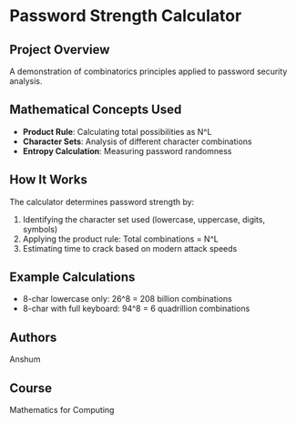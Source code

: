 # Password Strength Calculator

## Project Overview
A demonstration of combinatorics principles applied to password security analysis.

## Mathematical Concepts Used
- **Product Rule**: Calculating total possibilities as N^L
- **Character Sets**: Analysis of different character combinations
- **Entropy Calculation**: Measuring password randomness

## How It Works
The calculator determines password strength by:
1. Identifying the character set used (lowercase, uppercase, digits, symbols)
2. Applying the product rule: Total combinations = N^L
3. Estimating time to crack based on modern attack speeds

## Example Calculations
- 8-char lowercase only: 26^8 = 208 billion combinations
- 8-char with full keyboard: 94^8 = 6 quadrillion combinations

## Authors
Anshum

## Course
Mathematics for Computing